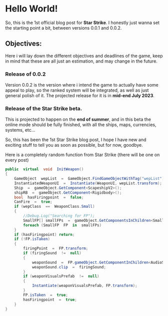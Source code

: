 # Hello World!

So, this is the 1st official blog post for **Star Strike**. I honestly just wanna set the starting point a bit, between versions 0.0.1 and 0.0.2.


## Objectives:

Here i will lay down the different objectives and deadlines of the game, keep in mind that these are all just an estimation, and may change in the future.

### Release of 0.0.2

Version 0.0.2 is the version where i intend the game to actually have some appeal to play, so the ranked system will be integrated, as well as just general polish of it. The projected release for it is in **mid-end July 2023**.

### Release of the Star Strike beta.

This is projected to happen on the **end of summer**, and in this beta the online mode should be fully finished, with all the ships, maps, currencies, systems, etc... 

So, this has been the 1st Star Strike blog post, I hope I have new and exciting stuff to tell you as soon as possible, but for now, goodbye.

Here is a completely random function from Star Strike (there will be one on every post)
```csharp
public  virtual  void  InitWeapon()
{
	GameObject  wepList  =  GameObject.FindGameObjectWithTag("wepList");
	InstantiatedWeaponUI  =  Instantiate(WeaponUI, wepList.transform);
	Ship  =  gameObject.GetComponent<ScapeshipV2>();
	shipRB  =  gameObject.GetComponent<Rigidbody>();
	bool  hasFiringpoint  =  false;
	CanFire  =  true;
	if (wepClass  ==  WeaponClass.Small)
	{
		//Debug.Log("Searching for FP");
		SmallFP[] smallFPs  =  gameObject.GetComponentsInChildren<SmallFP>();
		foreach (SmallFP  FP  in  smallFPs)
    }
	if (hasFiringpoint) return;
	if (!FP.isTaken)
	{
		firingPoint  =  FP.transform;
		if (firingSound  !=  null)
		{
			weaponSound  =  FP.gameObject.GetComponentInChildren<AudioSource>();
			weaponSound.clip  =  firingSound;
		}
		if (weaponVisualsPrefab  !=  null)
		{
			Instantiate(weaponVisualsPrefab, FP.transform);
		}
		FP.isTaken  =  true;
		hasFiringpoint  =  true;
	}
}
```